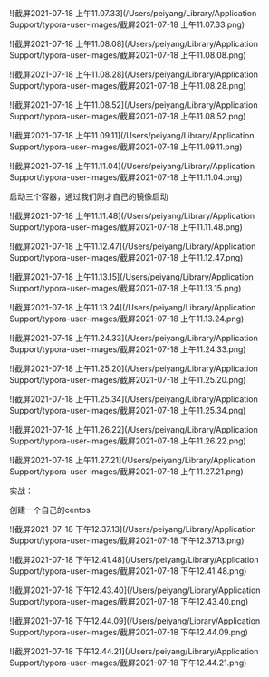 



![截屏2021-07-18 上午11.07.33](/Users/peiyang/Library/Application Support/typora-user-images/截屏2021-07-18 上午11.07.33.png)

 ![截屏2021-07-18 上午11.08.08](/Users/peiyang/Library/Application Support/typora-user-images/截屏2021-07-18 上午11.08.08.png)

![截屏2021-07-18 上午11.08.28](/Users/peiyang/Library/Application Support/typora-user-images/截屏2021-07-18 上午11.08.28.png)



![截屏2021-07-18 上午11.08.52](/Users/peiyang/Library/Application Support/typora-user-images/截屏2021-07-18 上午11.08.52.png) 

![截屏2021-07-18 上午11.09.11](/Users/peiyang/Library/Application Support/typora-user-images/截屏2021-07-18 上午11.09.11.png)







![截屏2021-07-18 上午11.11.04](/Users/peiyang/Library/Application Support/typora-user-images/截屏2021-07-18 上午11.11.04.png)



启动三个容器，通过我们刚才自己的镜像启动

![截屏2021-07-18 上午11.11.48](/Users/peiyang/Library/Application Support/typora-user-images/截屏2021-07-18 上午11.11.48.png)

![截屏2021-07-18 上午11.12.47](/Users/peiyang/Library/Application Support/typora-user-images/截屏2021-07-18 上午11.12.47.png)



![截屏2021-07-18 上午11.13.15](/Users/peiyang/Library/Application Support/typora-user-images/截屏2021-07-18 上午11.13.15.png)

![截屏2021-07-18 上午11.13.24](/Users/peiyang/Library/Application Support/typora-user-images/截屏2021-07-18 上午11.13.24.png)







![截屏2021-07-18 上午11.24.33](/Users/peiyang/Library/Application Support/typora-user-images/截屏2021-07-18 上午11.24.33.png)

![截屏2021-07-18 上午11.25.20](/Users/peiyang/Library/Application Support/typora-user-images/截屏2021-07-18 上午11.25.20.png)

![截屏2021-07-18 上午11.25.34](/Users/peiyang/Library/Application Support/typora-user-images/截屏2021-07-18 上午11.25.34.png)



![截屏2021-07-18 上午11.26.22](/Users/peiyang/Library/Application Support/typora-user-images/截屏2021-07-18 上午11.26.22.png)



![截屏2021-07-18 上午11.27.21](/Users/peiyang/Library/Application Support/typora-user-images/截屏2021-07-18 上午11.27.21.png)





实战：

创建一个自己的centos

![截屏2021-07-18 下午12.37.13](/Users/peiyang/Library/Application Support/typora-user-images/截屏2021-07-18 下午12.37.13.png)



![截屏2021-07-18 下午12.41.48](/Users/peiyang/Library/Application Support/typora-user-images/截屏2021-07-18 下午12.41.48.png)

![截屏2021-07-18 下午12.43.40](/Users/peiyang/Library/Application Support/typora-user-images/截屏2021-07-18 下午12.43.40.png)





![截屏2021-07-18 下午12.44.09](/Users/peiyang/Library/Application Support/typora-user-images/截屏2021-07-18 下午12.44.09.png)

![截屏2021-07-18 下午12.44.21](/Users/peiyang/Library/Application Support/typora-user-images/截屏2021-07-18 下午12.44.21.png)



